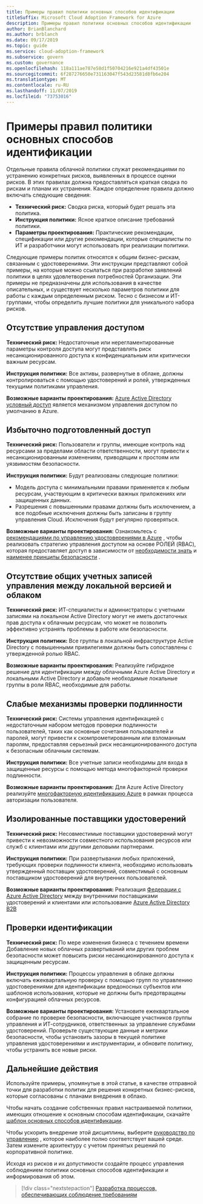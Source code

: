 ```yaml
---
title: Примеры правил политики основных способов идентификации
titleSuffix: Microsoft Cloud Adoption Framework for Azure
description: Примеры правил политики основных способов идентификации
author: BrianBlanchard
ms.author: brblanch
ms.date: 09/17/2019
ms.topic: guide
ms.service: cloud-adoption-framework
ms.subservice: govern
ms.custom: governance
ms.openlocfilehash: 118a111ae787e58d1f50704216e921a4df43501e
ms.sourcegitcommit: 6f287276650e731163047f543d23581d8fb6e204
ms.translationtype: MT
ms.contentlocale: ru-RU
ms.lasthandoff: 11/07/2019
ms.locfileid: "73753016"
---
```

# <a name="identity-baseline-sample-policy-statements"></a>Примеры правил политики основных способов идентификации

Отдельные правила облачной политики служат рекомендациями по устранению конкретных рисков, выявленных в процессе оценки рисков. В этих правилах должна предоставляться краткая сводка по рискам и планам их устранения. Каждое определение правила должно включать следующие сведения:

- **Технический риск:** Сводка риска, который будет решать эта политика.
- **Инструкция политики:** Ясное краткое описание требований политики.
- **Параметры проектирования:** Практические рекомендации, спецификации или другие рекомендации, которые специалисты по ИТ и разработчики могут использовать при реализации политики.

Следующие примеры политик относятся к общим бизнес-рискам, связанным с удостоверениями. Эти инструкции представляют собой примеры, на которые можно ссылаться при разработке заявлений политики в целях удовлетворения потребностей Организации. Эти примеры не предназначены для использования в качестве описательных, и существует несколько параметров политики для работы с каждым определенным риском. Тесно с бизнесом и ИТ-группами, чтобы определить лучшие политики для уникального набора рисков.

## <a name="lack-of-access-controls"></a>Отсутствие управления доступом

**Технический риск:** Недостаточные или нерегламентированные параметры контроля доступа могут представлять риск несанкционированного доступа к конфиденциальным или критически важным ресурсам.

**Инструкция политики:** Все активы, развернутые в облаке, должны контролироваться с помощью удостоверений и ролей, утвержденных текущими политиками управления.

**Возможные варианты проектирования:** [Azure Active Directory условный доступ](https://docs.microsoft.com/azure/active-directory/conditional-access/overview) является механизмом управления доступом по умолчанию в Azure.

## <a name="overprovisioned-access"></a>Избыточно подготовленный доступ

**Технический риск:** Пользователи и группы, имеющие контроль над ресурсами за пределами области ответственности, могут привести к несанкционированным изменениям, приводящим к простоям или уязвимостям безопасности.

**Инструкция политики:** Будут реализованы следующие политики:

- Модель доступа с минимальными правами применяется к любым ресурсам, участвующим в критически важных приложениях или защищенных данных.
- Разрешения с повышенными правами должны быть исключением, а все подобные исключения должны быть записаны в группу управления Cloud. Исключения будут регулярно проверяться.

**Возможные варианты проектирования:** Ознакомьтесь с [рекомендациями по управлению удостоверениями в Azure](https://docs.microsoft.com/azure/security/azure-security-identity-management-best-practices) , чтобы реализовать стратегию управления доступом на основе РОЛЕЙ (RBAC), которая предоставляет доступ в зависимости от [необходимости знать](https://wikipedia.org/wiki/Need_to_know) и [наименее принципы безопасности](https://wikipedia.org/wiki/Principle_of_least_privilege) .

## <a name="lack-of-shared-management-accounts-between-on-premises-and-the-cloud"></a>Отсутствие общих учетных записей управления между локальной версией и облаком

**Технический риск:** ИТ-специалисты и администраторы с учетными записями на локальном Active Directory могут не иметь достаточных прав доступа к облачным ресурсам, что может не позволить эффективно устранять проблемы в работе или безопасности.

**Инструкция политики:** Все группы в локальной инфраструктуре Active Directory с повышенными привилегиями должны быть сопоставлены с утвержденной ролью RBAC.

**Возможные варианты проектирования:** Реализуйте гибридное решение для идентификации между облачными Azure Active Directory и локальными Active Directory и добавьте необходимые локальные группы в роли RBAC, необходимые для работы.

## <a name="weak-authentication-mechanisms"></a>Слабые механизмы проверки подлинности

**Технический риск:** Системы управления идентификацией с недостаточным набором методов проверки подлинности пользователей, таких как основные сочетания пользователей и паролей, могут привести к скомпрометированным или взломанным паролям, предоставляя серьезный риск несанкционированного доступа к безопасным облачным системам.

**Инструкция политики:** Все учетные записи необходимы для входа в защищенные ресурсы с помощью метода многофакторной проверки подлинности.

**Возможные варианты проектирования:** Для Azure Active Directory реализуйте [многофакторную идентификацию Azure](https://docs.microsoft.com/azure/active-directory/authentication/concept-mfa-howitworks) в рамках процесса авторизации пользователя.

## <a name="isolated-identity-providers"></a>Изолированные поставщики удостоверений

**Технический риск:** Несовместимые поставщики удостоверений могут привести к невозможности совместного использования ресурсов или служб с клиентами или другими деловыми партнерами.

**Инструкция политики:** При развертывании любых приложений, требующих проверки подлинности клиента, необходимо использовать утвержденный поставщик удостоверений, совместимый с основным поставщиком удостоверений для внутренних пользователей.

**Возможные варианты проектирования:** Реализация [Федерации с Azure Active Directory](https://docs.microsoft.com/azure/active-directory/hybrid/whatis-fed) между внутренними поставщиками удостоверений и клиентами или использование [Azure Active Directory B2B](https://docs.microsoft.com/azure/active-directory/b2b/what-is-b2b)

## <a name="identity-reviews"></a>Проверки идентификации

**Технический риск:** По мере изменения бизнеса с течением времени Добавление новых облачных развертываний или других проблем безопасности может повысить риски несанкционированного доступа к защищенным ресурсам.

**Инструкция политики:** Процессы управления в облаке должны включать ежеквартальную проверку с помощью групп по управлению удостоверениями для идентификации вредоносных субъектов или шаблонов использования, которые не должны быть предотвращены конфигурацией облачных ресурсов.

**Возможные варианты проектирования:** Установите ежеквартальное собрание по проверке безопасности, включающее участников группы управления и ИТ-сотрудников, ответственных за управление службами удостоверений. Проверьте существующие данные и метрики безопасности, чтобы установить зазоры в текущей политике управления удостоверениями и инструментарии, и обновите политику, чтобы устранить все новые риски.

## <a name="next-steps"></a>Дальнейшие действия

Используйте примеры, упомянутые в этой статье, в качестве отправной точки для разработки политик для решения конкретных бизнес-рисков, которые согласованы с планами внедрения в облако.

Чтобы начать создание собственных правил настраиваемой политики, имеющих отношение к основным способам идентификации, скачайте [шаблон основных способов идентификации](./template.md).

Чтобы ускорить внедрение этой дисциплины, выберите [руководство по управлению](../guides/index.md) , которое наиболее полно соответствует вашей среде. Затем измените архитектуру с учетом принятых решений по корпоративной политике.

Исходя из рисков и их допустимости создайте процесс управления соблюдением политики основных способов идентификации и информирования об этом.

> [!div class="nextstepaction"]
> [Разработка процессов, обеспечивающих соблюдение требованиям](./compliance-processes.md)
